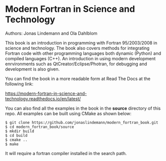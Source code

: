 # Modern Fortran in Science and Technology

Authors: Jonas Lindemann and Ola Dahlblom

This book is an introduction in programming with Fortran 95/2003/2008 in science and technology. The book also covers methods for integrating Fortran code with other programming languages both dynamic (Python) and compiled languages (C++). An introduction in using modern development enrvironments such as QtCreator/Eclipse/Photran, for debugging and development is also given.

You can find the book in a more readable form at Read The Docs at the following link:

https://modern-fortran-in-science-and-technology.readthedocs.io/en/latest/

You can also find all the examples in the book in the **source** directory of this repo. All examples can be built using CMake as shown below:

    $ git clone https://github.com/jonaslindemann/modern_fortran_book.git
    $ cd modern_fortran_book/source
    $ mkdir build
    $ cd build
    $ cmake ..
    $ make
  
It will require a fortran compiler installed in the search path.
